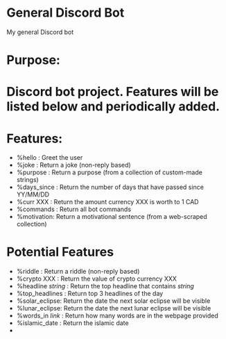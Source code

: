 # General Discord Bot
My general Discord bot

# Purpose:
# Discord bot project. Features will be listed below and periodically added.



# Features:
 - %hello : Greet the user
 - %joke : Return a joke (non-reply based)
 - %purpose : Return a purpose (from a collection of custom-made strings)
 - %days_since : Return the number of days that have passed since YY/MM/DD
 - %curr XXX : Return the amount currency XXX is worth to 1 CAD
 - %commands : Return all bot commands
 - %motivation: Return a motivational sentence (from a web-scraped collection)
 
# Potential Features
 - %riddle : Return a riddle (non-reply based)
 - %crypto XXX  : Return the value of crypto currency XXX
 - %headline *string* : Return the top headline that contains *string*
 - %top_headlines : Return top 3 headlines of the day
 - %solar_eclipse: Return the date the next solar eclipse will be visible
 - %lunar_eclipse: Return the date the next lunar eclipse will be visible
 - %words_in *link* : Return how many words are in the webpage provided
 - %islamic_date : Return the islamic date
 - 
